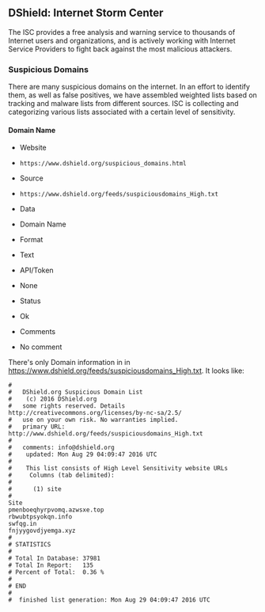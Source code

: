 ## DShield: Internet Storm Center

The ISC provides a free analysis and warning service to thousands of Internet
users and organizations, and is actively working with Internet Service Providers
to fight back against the most malicious attackers.

### Suspicious Domains

There are many suspicious domains on the internet. In an effort to identify
them, as well as false positives, we have assembled weighted lists based on
tracking and malware lists from different sources. ISC is collecting and
categorizing various lists associated with a certain level of sensitivity.

#### Domain Name
>
* Website
 - `https://www.dshield.org/suspicious_domains.html`
* Source
 - `https://www.dshield.org/feeds/suspiciousdomains_High.txt`
* Data
 - Domain Name
* Format
 - Text
* API/Token
 - None
* Status
 - Ok
* Comments
 - No comment

There's only Domain information in  in https://www.dshield.org/feeds/suspiciousdomains_High.txt. It looks like:

    #
    #   DShield.org Suspicious Domain List
    #    (c) 2016 DShield.org
    #   some rights reserved. Details http://creativecommons.org/licenses/by-nc-sa/2.5/
    #   use on your own risk. No warranties implied.
    #   primary URL: http://www.dshield.org/feeds/suspiciousdomains_High.txt
    #
    #   comments: info@dshield.org
    #    updated: Mon Aug 29 04:09:47 2016 UTC
    #   
    #    This list consists of High Level Sensitivity website URLs
    #     Columns (tab delimited):
    #
    #      (1) site
    #
    Site
    pmenboeqhyrpvomq.azwsxe.top
    rbwubtpsyokqn.info
    swfqg.in
    fnjyygovdjyemga.xyz
    #
    # STATISTICS
    #
    # Total In Database: 37981
    # Total In Report:   135
    # Percent of Total:  0.36 %
    #
    # END
    #
    #  finished list generation: Mon Aug 29 04:09:47 2016 UTC
